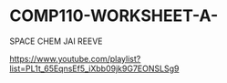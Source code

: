 # COMP110-WORKSHEET-A-
SPACE CHEM JAI REEVE

https://www.youtube.com/playlist?list=PL1t_65EqnsEf5_iXbb09jk9G7EONSLSg9
